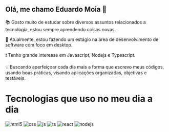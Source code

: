 ## Olá, me chamo Eduardo Moia 👋

📚 Gosto muito de estudar sobre diversos assuntos relacionados a tecnologia, estou sempre aprendendo coisas novas.

💸 Atualmente, estou fazendo um estágio na área de desenvolvimento de software com foco em desktop.

❗ Tenho grande interesse em Javascript, Nodejs e Typescript.

💡 Buscando aperfeiçoar cada dia mais a forma que escrevo meus códigos, usando boas práticas, visando aplicações organizadas, objetivas e testáveis.  

# Tecnologias que uso no meu dia a dia

<div style="display: inline_block">
  <img align="center" alt="html5" src="https://img.shields.io/badge/HTML5-E34F26?style=for-the-badge&logo=html5&logoColor=white" />
  <img align="center" alt="css" src="https://img.shields.io/badge/CSS3-1572B6?style=for-the-badge&logo=css3&logoColor=white" />
  <img align="center" alt="js" src="https://img.shields.io/badge/JavaScript-F7DF1E?style=for-the-badge&logo=javascript&logoColor=black" />
  <img align="center" alt="ts" src="https://img.shields.io/badge/TypeScript-007ACC?style=for-the-badge&logo=typescript&logoColor=white" />
  <img align="center" alt="react" src="https://img.shields.io/badge/React-20232A?style=for-the-badge&logo=react&logoColor=61DAFB" />
  <img align="center" alt="nodejs" src="https://img.shields.io/badge/Node.js-43853D?style=for-the-badge&logo=node.js&logoColor=white" />
</div><br/>

